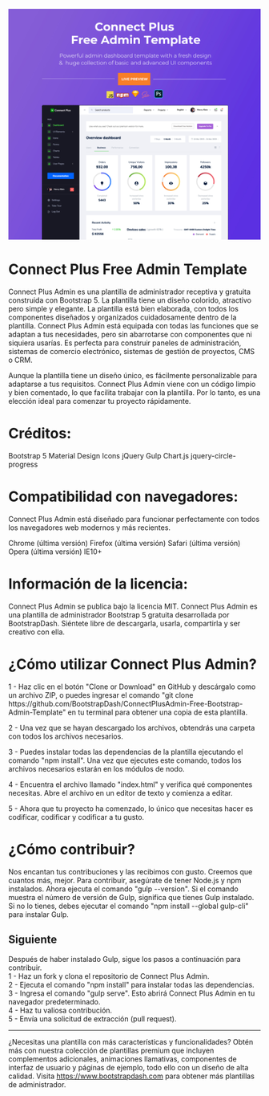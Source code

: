 <a href="http://www.bootstrapdash.com/demo/connect-plus-free/jquery/template/index.html" target="_blank"><img src="screenshot.jpg"></a>

<h1>Connect Plus Free Admin Template</h1>
Connect Plus Admin es una plantilla de administrador receptiva y gratuita construida con Bootstrap 5. La plantilla tiene un diseño colorido, atractivo pero simple y elegante. La plantilla está bien elaborada, con todos los componentes diseñados y organizados cuidadosamente dentro de la plantilla.
Connect Plus Admin está equipada con todas las funciones que se adaptan a tus necesidades, pero sin abarrotarse con componentes que ni siquiera usarías. Es perfecta para construir paneles de administración, sistemas de comercio electrónico, sistemas de gestión de proyectos, CMS o CRM.

Aunque la plantilla tiene un diseño único, es fácilmente personalizable para adaptarse a tus requisitos. Connect Plus Admin viene con un código limpio y bien comentado, lo que facilita trabajar con la plantilla. Por lo tanto, es una elección ideal para comenzar tu proyecto rápidamente.

<h1>Créditos:</h1>
Bootstrap 5
Material Design Icons
jQuery
Gulp
Chart.js
jquery-circle-progress
<h1>Compatibilidad con navegadores:</h1>
Connect Plus Admin está diseñado para funcionar perfectamente con todos los navegadores web modernos y más recientes.

Chrome (última versión)
Firefox (última versión)
Safari (última versión)
Opera (última versión)
IE10+
<h1>Información de la licencia:</h1>
Connect Plus Admin se publica bajo la licencia MIT. Connect Plus Admin es una plantilla de administrador Bootstrap 5 gratuita desarrollada por BootstrapDash. Siéntete libre de descargarla, usarla, compartirla y ser creativo con ella.

<h1>¿Cómo utilizar Connect Plus Admin?</h1>
1 - Haz clic en el botón "Clone or Download" en GitHub y descárgalo como un archivo ZIP, o puedes ingresar el comando "git clone https://github.com/BootstrapDash/ConnectPlusAdmin-Free-Bootstrap-Admin-Template" en tu terminal para obtener una copia de esta plantilla.

2 - Una vez que se hayan descargado los archivos, obtendrás una carpeta con todos los archivos necesarios.

3 - Puedes instalar todas las dependencias de la plantilla ejecutando el comando "npm install". Una vez que ejecutes este comando, todos los archivos necesarios estarán en los módulos de nodo.

4 - Encuentra el archivo llamado "index.html" y verifica qué componentes necesitas. Abre el archivo en un editor de texto y comienza a editar.

5 - Ahora que tu proyecto ha comenzado, lo único que necesitas hacer es codificar, codificar y codificar a tu gusto.

<h1>¿Cómo contribuir?</h1>
Nos encantan tus contribuciones y las recibimos con gusto. Creemos que cuantos más, mejor.
Para contribuir, asegúrate de tener Node.js y npm instalados. Ahora ejecuta el comando "gulp --version". Si el comando muestra el número de versión de Gulp, significa que tienes Gulp instalado. Si no lo tienes, debes ejecutar el comando "npm install --global gulp-cli" para instalar Gulp.

<h2>Siguiente</h2>
Después de haber instalado Gulp, sigue los pasos a continuación para contribuir.
<br>
1 - Haz un fork y clona el repositorio de Connect Plus Admin.
<br>
2 - Ejecuta el comando "npm install" para instalar todas las dependencias.
<br>
3 - Ingresa el comando "gulp serve". Esto abrirá Connect Plus Admin en tu navegador predeterminado.
<br>
4 - Haz tu valiosa contribución.
<br>
5 - Envía una solicitud de extracción (pull request).

  <hr>
¿Necesitas una plantilla con más características y funcionalidades? Obtén más con nuestra colección de plantillas premium que incluyen complementos adicionales, animaciones llamativas, componentes de interfaz de usuario y páginas de ejemplo, todo ello con un diseño de alta calidad.
Visita <a href="https://www.bootstrapdash.com" target="_blank">https://www.bootstrapdash.com</a> para obtener más plantillas de administrador.